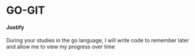 # GO-GIT

#### Justify ####
During your studies in the go language, I will write code to remember later and
allow me to view my progress over time
